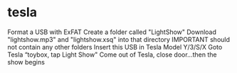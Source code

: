 # tesla
Format a USB with ExFAT
Create a folder called "LightShow"
Download "lightshow.mp3" and "lightshow.xsq" into that directory
IMPORTANT should not contain any other folders
Insert this USB in Tesla Model Y/3/S/X
Goto Tesla “toybox, tap Light Show"
Come out of Tesla, close door...then the show begins
